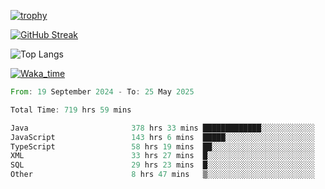<!--
**ren-joey/ren-joey** is a ✨ _special_ ✨ repository because its `README.md` (this file) appears on your GitHub profile.

Here are some ideas to get you started:

- 🔭 I’m currently working on ...
- 🌱 I’m currently learning ...
- 👯 I’m looking to collaborate on ...
- 🤔 I’m looking for help with ...
- 💬 Ask me about ...
- 📫 How to reach me: ...
- 😄 Pronouns: ...
- ⚡ Fun fact: ...
-->

[![trophy](https://github-profile-trophy.vercel.app/?username=ren-joey&theme=darkhub&column=5)](https://github.com/ren-joey)

[![GitHub Streak](https://streak-stats.demolab.com/?user=ren-joey&theme=dark)](https://github.com/ren-joey)

![Top Langs](https://github-readme-stats.vercel.app/api/top-langs?username=ren-joey&show_icons=true&layout=compact&locale=en&hide=html,CSS,scss,Pug,Twig&theme=dark)

[![Waka_time](https://github-readme-stats.vercel.app/api/wakatime?username=joeyren&theme=dark)](https://github.com/ren-joey)

<!--START_SECTION:waka-->

```rust
From: 19 September 2024 - To: 25 May 2025

Total Time: 719 hrs 59 mins

Java                       378 hrs 33 mins █████████████░░░░░░░░░░░░   51.94 %
JavaScript                 143 hrs 6 mins  █████░░░░░░░░░░░░░░░░░░░░   19.64 %
TypeScript                 58 hrs 19 mins  ██░░░░░░░░░░░░░░░░░░░░░░░   08.00 %
XML                        33 hrs 27 mins  █░░░░░░░░░░░░░░░░░░░░░░░░   04.59 %
SQL                        29 hrs 23 mins  █░░░░░░░░░░░░░░░░░░░░░░░░   04.03 %
Other                      8 hrs 47 mins   ▒░░░░░░░░░░░░░░░░░░░░░░░░   01.21 %
```

<!--END_SECTION:waka-->
